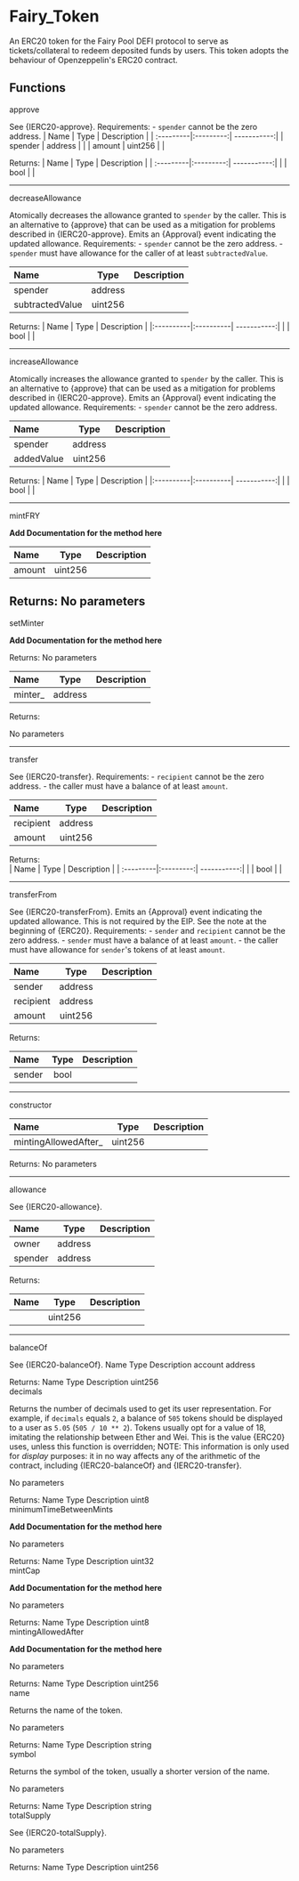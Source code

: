 # Fairy_Token
An ERC20 token for the Fairy Pool DEFI protocol to serve as tickets/collateral to redeem deposited funds by users. This token adopts the behaviour of Openzeppelin's ERC20 contract. 

Functions
------------------------------------------------------------------------------------
approve

See {IERC20-approve}. Requirements: - `spender` cannot be the zero address.
| Name    	| Type    	| Description |
| :---------|:---------:| -----------:|
| spender 	| address 	|             |
| amount 	| uint256 	|             |

Returns:
| Name    	| Type    	| Description |
| :---------|:---------:| -----------:|
|           | bool      |             |

-------------------------------------------------------------------------------------
decreaseAllowance

Atomically decreases the allowance granted to `spender` by the caller. This is an alternative to {approve} that can be used as a mitigation for problems described in {IERC20-approve}. Emits an {Approval} event indicating the updated allowance. Requirements: - `spender` cannot be the zero address. - `spender` must have allowance for the caller of at least `subtractedValue`.

| Name    	| Type    	| Description |
|:----------|:---------:| -----------:|
| spender 	| address 	|             |
| subtractedValue | uint256           | 	

Returns:
| Name    	| Type    	| Description |
|:----------|:----------| -----------:|
|	        | bool      |             |

---------------------------------------------------------------------------------------
increaseAllowance

Atomically increases the allowance granted to `spender` by the caller. This is an alternative to {approve} that can be used as a mitigation for problems described in {IERC20-approve}. Emits an {Approval} event indicating the updated allowance. Requirements: - `spender` cannot be the zero address.

| Name    	| Type    	| Description |
|:----------|:---------:| -----------:|
| spender 	| address 	|             |
| addedValue | uint256           | 	

Returns:
| Name    	| Type    	| Description |
|:----------|:----------| -----------:|
|	        | bool      |             |

-------------------------------------------------------------------------------------------
	
mintFRY

**Add Documentation for the method here**
	
| Name    	| Type    	| Description |
| :---------|:---------:| -----------:|
| amount 	| uint256 	|             |

Returns:
No parameters
--------------------------------------------------------------------------------------------

setMinter

**Add Documentation for the method here**	

Returns:
No parameters

| Name    	| Type    	| Description |
| :---------|:---------:| -----------:|
| minter_ 	| address 	|             |

Returns:

No parameters

------------------------------------------------------------------------------------------------

transfer

See {IERC20-transfer}. Requirements: - `recipient` cannot be the zero address. - the caller must have a balance of at least `amount`. 	

| Name    	| Type    	| Description |
| :---------|:---------:| -----------:|
| recipient | address 	|             |
| amount    | uint256 	|             |


Returns:	
| Name    	| Type    	| Description |
| :---------|:---------:| -----------:|
|           | bool 	    |             |

--------------------------------------------------------------------------------------------------

transferFrom

See {IERC20-transferFrom}. Emits an {Approval} event indicating the updated allowance. This is not required by the EIP. See the note at the beginning of {ERC20}. Requirements: - `sender` and `recipient` cannot be the zero address. - `sender` must have a balance of at least `amount`. - the caller must have allowance for ``sender``'s tokens of at least `amount`.

| Name    	| Type    	| Description |
| :---------|:---------:| -----------:|
| sender    | address 	|             |
| recipient | address 	|             |
| amount    | uint256	|             |

Returns:

| Name    	| Type    	| Description |
| :---------|:---------:| -----------:|
| sender    | bool		|             |

---------------------------------------------------------------------------------------------

constructor

| Name    	| Type    	| Description |
| :---------|:---------:| -----------:|
| mintingAllowedAfter_    | uint256  	|             |

Returns:
No parameters

---------------------------------------------------------------------------------------
allowance

See {IERC20-allowance}.	

| Name    	| Type    	| Description |
| :---------|:---------:| -----------:|
| owner    	| address 	|             |
| spender	| address 	|             |


Returns:	 	

| Name    	| Type    	| Description |
| :---------|:---------:| -----------:|
| 		   	| uint256	|             |


--------------------------------------------------------------------------------------------
balanceOf

See {IERC20-balanceOf}.
Name 	Type 	Description
account 	address 	

Returns:
Name 	Type 	Description
	uint256 	
decimals

Returns the number of decimals used to get its user representation. For example, if `decimals` equals `2`, a balance of `505` tokens should be displayed to a user as `5.05` (`505 / 10 ** 2`). Tokens usually opt for a value of 18, imitating the relationship between Ether and Wei. This is the value {ERC20} uses, unless this function is overridden; NOTE: This information is only used for _display_ purposes: it in no way affects any of the arithmetic of the contract, including {IERC20-balanceOf} and {IERC20-transfer}.

No parameters

Returns:
Name 	Type 	Description
	uint8 	
minimumTimeBetweenMints

**Add Documentation for the method here**

No parameters

Returns:
Name 	Type 	Description
	uint32 	
mintCap

**Add Documentation for the method here**

No parameters

Returns:
Name 	Type 	Description
	uint8 	
mintingAllowedAfter

**Add Documentation for the method here**

No parameters

Returns:
Name 	Type 	Description
	uint256 	
name

Returns the name of the token.

No parameters

Returns:
Name 	Type 	Description
	string 	
symbol

Returns the symbol of the token, usually a shorter version of the name.

No parameters

Returns:
Name 	Type 	Description
	string 	
totalSupply

See {IERC20-totalSupply}.

No parameters

Returns:
Name 	Type 	Description
	uint256 	